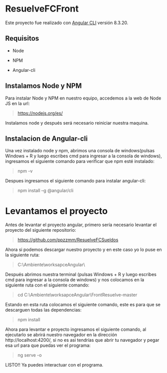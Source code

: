 # ResuelveFCFront

Este proyecto fue realizado con [Angular CLI](https://github.com/angular/angular-cli) versión 8.3.20.

## Requisitos

- Node

- NPM

- Angular-cli

## Instalamos Node y NPM

Para instalar Node y NPM en nuestro equipo, accedemos a la web de Node JS
en la url:

> https://nodejs.org/es/

Instalamos node y después será necesario reiniciar nuestra maquina.

## Instalacion de Angular-cli

Una vez instalado node y npm, abrimos una consola de windows(pulsas Windows + R y luego escribes cmd para ingresar a la consola de windows), ingresamos el siguiente comando para verificar que npm esté instalado:

> npm -v

Despues ingresamos el siguiente comando para instalar angular-cli:

> npm install –g @angular/cli

# Levantamos el proyecto

Antes de levantar el proyecto angular, primero sería necesario levantar el proyecto del siguiente repositorio:

> https://github.com/ppzzmm/ResuelveFCSueldos

Ahora si podemos descargar nuestro proyecto y en este caso yo lo puse en la siguiente ruta:

> C:\Ambiente\worksapceAngular\

Después abrimos nuestra terminal (pulsas Windows + R y luego escribes cmd para ingresar a la consola de windows) y nos colocamos en la siguiente ruta con el siguiente comando:

> cd C:\Ambiente\worksapceAngular\FrontResuelve-master

Estando en esta ruta colocamos el siguiente comando, este es para que se descarguen todas las dependencias:

> npm install

Ahora para levantar e proyecto ingresamos el siguiente comando, al ejecutarlo se abrirá nuestro navegador en la dirección http://localhost:4200/, si no es asi tendrías que abrir tu navegador y pegar esa url para que puedas ver el programa:

> ng serve -o

LISTO!! Ya puedes interactuar con el programa.


